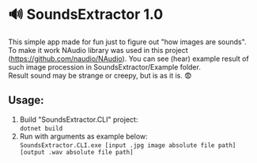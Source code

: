 # 	:loud_sound: SoundsExtractor 1.0

This simple app made for fun just to figure out "how images are sounds".  
To make it work NAudio library was used in this project (https://github.com/naudio/NAudio).
You can see (hear) example result of such image procession in SoundsExtractor/Example folder.  
Result sound may be strange or creepy, but is as it is.	:fearful:

## Usage:
1. Build "SoundsExtractor.CLI" project:  
```dotnet build``` 
2. Run with arguments as example below:  
```SoundsExtractor.CLI.exe [input .jpg image absolute file path] [output .wav absolute file path]```
